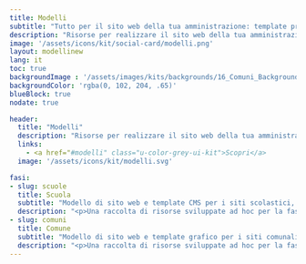```yaml
---
title: Modelli
subtitle: "Tutto per il sito web della tua amministrazione: template pronti per l'uso e un pacchetto di risorse per aiutarti a rispondere ai bisogni dei tuoi utenti."
description: "Risorse per realizzare il sito web della tua amministrazione: template pronti per l'uso e un pacchetto di strumenti per aiutarti a offrire un'esperienza d'uso efficace ai tuoi utenti"
image: '/assets/icons/kit/social-card/modelli.png'
layout: modellinew
lang: it
toc: true
backgroundImage : '/assets/images/kits/backgrounds/16_Comuni_Background.png'
backgroundColor: 'rgba(0, 102, 204, .65)'
blueBlock: true
nodate: true

header:
  title: "Modelli"
  description: "Risorse per realizzare il sito web della tua amministrazione: template pronti per l'uso e un pacchetto di strumenti per aiutarti per aiutarti a offrire un'esperienza d'uso efficace ai tuoi utenti"
  links:
    - <a href="#modelli" class="u-color-grey-ui-kit">Scopri</a>
  image: '/assets/icons/kit/modelli.svg'

fasi:
- slug: scuole
  title: Scuola
  subtitle: "Modello di sito web e template CMS per i siti scolastici, gratis e a disposizione di tutti"
  description: "<p>Una raccolta di risorse sviluppate ad hoc per la fase di realizzazione del sito di una scuola o di un progetto digitale relativo alle scuole italiane</p>"
- slug: comuni
  title: Comune
  subtitle: "Modello di sito web e template grafico per i siti comunali, gratis e a disposizione di tutti "  
  description: "<p>Una raccolta di risorse sviluppate ad hoc per la fase di realizzazione del sito di Comune</p>"
---
```

